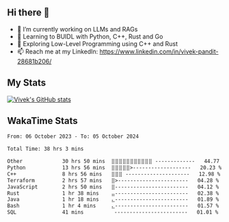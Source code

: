 ## Hi there 👋

- 🔭 I’m currently working on LLMs and RAGs
- 🌱 Learning to BUIDL with Python, C++, Rust and Go 
- 🤔 Exploring Low-Level Programming using C++ and Rust 
- 📫 Reach me at my LinkedIn: https://www.linkedin.com/in/vivek-pandit-28681b206/

## My Stats
[![Vivek's GitHub stats](https://github-readme-stats.vercel.app/api?username=ipanditi&show_icons=true&theme=dark)](https://ipanditi.github.io/)

## WakaTime Stats
<!--START_SECTION:waka-->

```txt
From: 06 October 2023 - To: 05 October 2024

Total Time: 38 hrs 3 mins

Other             30 hrs 50 mins  ⣿⣿⣿⣿⣿⣿⣿⣿⣿⣿⣿ -------------   44.77 %
Python            13 hrs 56 mins  ⣿⣿⣿⣿⣿>-------------------   20.23 %
C++               8 hrs 56 mins   ⣿⣿⣿ ---------------------   12.98 %
Terraform         2 hrs 57 mins   ⣿>-----------------------   04.28 %
JavaScript        2 hrs 50 mins   ⣿------------------------   04.12 %
Rust              1 hr 38 mins    ⣤------------------------   02.38 %
Java              1 hr 18 mins    ⣄------------------------   01.89 %
Bash              1 hr 4 mins     ⣄------------------------   01.57 %
SQL               41 mins          ------------------------   01.01 %
```

<!--END_SECTION:waka-->


